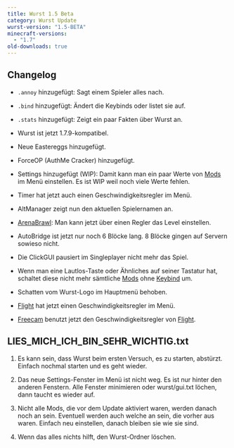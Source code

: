 ```yaml
---
title: Wurst 1.5 Beta
category: Wurst Update
wurst-version: "1.5-BETA"
minecraft-versions:
  - "1.7"
old-downloads: true
---
```

## Changelog

- `.annoy` hinzugefügt: Sagt einem Spieler alles nach.

- `.bind` hinzugefügt: Ändert die Keybinds oder listet sie auf.

- `.stats` hinzugefügt: Zeigt ein paar Fakten über Wurst an.

- Wurst ist jetzt 1.7.9-kompatibel.

- Neue Eastereggs hinzugefügt.

- ForceOP (AuthMe Cracker) hinzugefügt.

- Settings hinzugefügt (WIP): Damit kann man ein paar Werte von [Mods](https://wiki.wurstclient.net/hack) im Menü einstellen. Es ist WIP weil noch viele Werte fehlen.

- Timer hat jetzt auch einen Geschwindigkeitsregler im Menü.

- AltManager zeigt nun den aktuellen Spielernamen an.

- [ArenaBrawl](https://wiki.wurstclient.net/arenabrawl): Man kann jetzt über einen Regler das Level einstellen.

- AutoBridge ist jetzt nur noch 6 Blöcke lang. 8 Blöcke gingen auf Servern sowieso nicht.

- Die ClickGUI pausiert im Singleplayer nicht mehr das Spiel.

- Wenn man eine Lautlos-Taste oder Ähnliches auf seiner Tastatur hat, schaltet diese nicht mehr sämtliche [Mods](https://wiki.wurstclient.net/hack) ohne [Keybind](https://wiki.wurstclient.net/keybinds) um.

- Schatten vom Wurst-Logo im Hauptmenü behoben.

- [Flight](https://wiki.wurstclient.net/flight) hat jetzt einen Geschwindigkeitsregler im Menü.

- [Freecam](https://wiki.wurstclient.net/freecam) benutzt jetzt den Geschwindigkeitsregler von [Flight](https://wiki.wurstclient.net/flight).

## LIES_MICH_ICH_BIN_SEHR_WICHTIG.txt

1. Es kann sein, dass Wurst beim ersten Versuch, es zu starten, abstürzt. Einfach nochmal starten und es geht wieder.

2. Das neue Settings-Fenster im Menü ist nicht weg. Es ist nur hinter den anderen Fenstern. Alle Fenster minimieren oder wurst/gui.txt löchen, dann taucht es wieder auf.

3. Nicht alle Mods, die vor dem Update aktiviert waren, werden danach noch an sein. Eventuell werden auch welche an sein, die vorher aus waren. Einfach neu einstellen, danach bleiben sie wie sie sind.

4. Wenn das alles nichts hilft, den Wurst-Ordner löschen.
